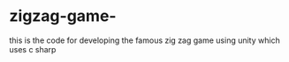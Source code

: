 # zigzag-game-
this is the code for developing the famous zig zag game using unity which uses c sharp
